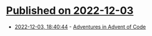 # [Published on 2022-12-03](index.md)

* [2022-12-03, 18:40:44](https://lobste.rs/s/cur3an/adventures_advent_code) - [Adventures in Advent of Code](https://davedelong.com/blog/2022/12/03/adventures-in-advent-of-code/)

